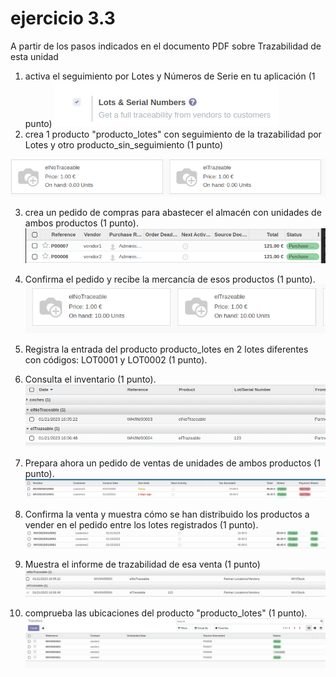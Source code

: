 # ejercicio 3.3
A partir de los pasos indicados en el documento PDF sobre Trazabilidad de esta unidad

1. activa el seguimiento por Lotes y Números de Serie en tu aplicación (1 punto) 
![](./assets/3-3-1.png)
2. crea 1 producto "producto_lotes" con seguimiento de la trazabilidad por Lotes y otro producto_sin_seguimiento (1 punto)

![](./assets/3-3-2.png)

3. crea un pedido de compras para abastecer el almacén con unidades de ambos productos (1 punto).
![](./assets/3-3-3.png)

4. Confirma el pedido y recibe la mercancía de esos productos (1 punto).
![](./assets/3-3-4.png)
5. Registra la entrada del producto producto_lotes en 2 lotes diferentes con códigos: LOT0001 y LOT0002 (1 punto). 
6. Consulta el inventario (1 punto).
![](./assets/3-3-5%5D.png)
7. Prepara ahora un pedido de ventas de unidades de ambos productos (1 punto). 
![](./assets/3-3-6.png)
8. Confirma la venta y muestra cómo se han distribuido los productos a vender en el pedido entre los lotes registrados (1 punto). 
![](./assets/3-3-7.png)
9. Muestra el informe de trazabilidad de esa venta (1 punto)
![](./assets/3-3-8.png)
10. comprueba las ubicaciones del producto "producto_lotes" (1 punto).
![](./assets/3-3-9.png)